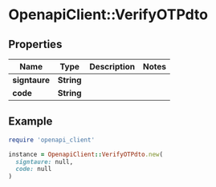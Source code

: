 # OpenapiClient::VerifyOTPdto

## Properties

| Name | Type | Description | Notes |
| ---- | ---- | ----------- | ----- |
| **signtaure** | **String** |  |  |
| **code** | **String** |  |  |

## Example

```ruby
require 'openapi_client'

instance = OpenapiClient::VerifyOTPdto.new(
  signtaure: null,
  code: null
)
```

